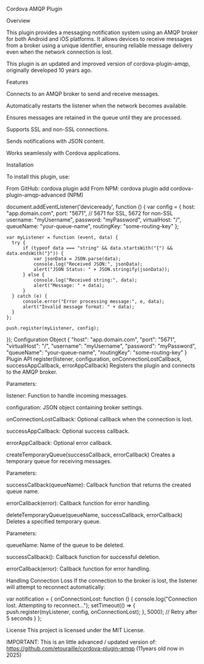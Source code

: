 Cordova AMQP Plugin

Overview

This plugin provides a messaging notification system using an AMQP broker for both Android and iOS platforms. It allows devices to receive messages from a broker using a unique identifier, ensuring reliable message delivery even when the network connection is lost.

This plugin is an updated and improved version of cordova-plugin-amqp, originally developed 10 years ago.

Features

Connects to an AMQP broker to send and receive messages.

Automatically restarts the listener when the network becomes available.

Ensures messages are retained in the queue until they are processed.

Supports SSL and non-SSL connections.

Sends notifications with JSON content.

Works seamlessly with Cordova applications.


Installation

To install this plugin, use:

From GitHub:   cordova plugin add <plugin-repository-url>
From NPM:      cordova plugin add cordova-plugin-amqp-advanced (NPM)


document.addEventListener('deviceready', function () {
    var config = {
      host: "app.domain.com",
      port: "5671",  // 5671 for SSL, 5672 for non-SSL
      username: "myUsername",
      password: "myPassword",
      virtualHost: "/",
      queueName: "your-queue-name",
      routingKey: "some-routing-key"
    };
  
    var myListener = function (event, data) {
      try {
          if (typeof data === "string" && data.startsWith("{") && data.endsWith("}")) {
              var jsonData = JSON.parse(data);
              console.log("Received JSON:", jsonData);
              alert("JSON Status: " + JSON.stringify(jsonData));
          } else {
              console.log("Received string:", data);
              alert("Message: " + data);
          }
      } catch (e) {
          console.error("Error processing message:", e, data);
          alert("Invalid message format: " + data);
      }
    };
  
    push.register(myListener, config);
});
Configuration Object
{
  "host": "app.domain.com",
  "port": "5671",
  "virtualHost": "/",
  "username": "myUsername",
  "password": "myPassword",
  "queueName": "your-queue-name",
  "routingKey": "some-routing-key"
}
Plugin API
register(listener, configuration, onConnectionLostCallback, successAppCallback, errorAppCallback)
Registers the plugin and connects to the AMQP broker.

Parameters:

listener: Function to handle incoming messages.

configuration: JSON object containing broker settings.

onConnectionLostCallback: Optional callback when the connection is lost.

successAppCallback: Optional success callback.

errorAppCallback: Optional error callback.

createTemporaryQueue(successCallback, errorCallback)
Creates a temporary queue for receiving messages.

Parameters:

successCallback(queueName): Callback function that returns the created queue name.

errorCallback(error): Callback function for error handling.

deleteTemporaryQueue(queueName, successCallback, errorCallback)
Deletes a specified temporary queue.

Parameters:

queueName: Name of the queue to be deleted.

successCallback(): Callback function for successful deletion.

errorCallback(error): Callback function for error handling.

Handling Connection Loss
If the connection to the broker is lost, the listener will attempt to reconnect automatically:

var notification = {
    onConnectionLost: function () {
        console.log("Connection lost. Attempting to reconnect...");
        setTimeout(() => {
            push.register(myListener, config, onConnectionLost);
        }, 5000); // Retry after 5 seconds
    }
};


License
This project is licensed under the MIT License.

IMPORTANT:
This is an little advanced / updated version of:
https://github.com/etouraille/cordova-plugin-amqp (11years old now in 2025)


